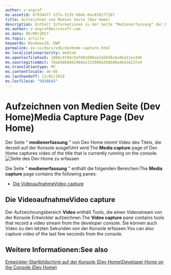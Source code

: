 ```yaml
---
author: v-angraf
ms.assetid: 67934477-337a-5235-b0de-8ac038177267
title: Aufzeichnen von Medien Seite (Dev Home)
description: Enthält Informationen zu der Seite "Medienerfassung" der Dev Home-app für Xbox One.
ms.author: v-angraf@microsoft.com
ms.date: 08/09/2017
ms.topic: article
keywords: Windows10, UWP
permalink: en-us/docs/xdk/devhome-capture.html
ms.localizationpriority: medium
ms.openlocfilehash: 1866c4f94c5ef681080ae2a5658c6edba11ec44b
ms.sourcegitcommit: 70ab58b88d248de2332096b20dbd6a4643d137a4
ms.translationtype: MT
ms.contentlocale: de-DE
ms.lasthandoff: 11/02/2018
ms.locfileid: "5938643"
---
```

# <a name="media-capture-page-dev-home"></a><span data-ttu-id="9887d-104">Aufzeichnen von Medien Seite (Dev Home)</span><span class="sxs-lookup"><span data-stu-id="9887d-104">Media Capture Page (Dev Home)</span></span>
   
  
<span data-ttu-id="9887d-105">Der Seite " **medienerfassung** " von Dev Home nimmt Video des Titels, die derzeit auf der Konsole ausgeführt wird.</span><span class="sxs-lookup"><span data-stu-id="9887d-105">The **Media capture** page of Dev Home captures video of the title that is currently running on the console.</span></span>   
 ![Seite des Dev Home zu erfassen](images/devhome_capture.png)   
  
<span data-ttu-id="9887d-107">Die Seite " **medienerfassung** " enthält die folgenden Bereichen:</span><span class="sxs-lookup"><span data-stu-id="9887d-107">The **Media capture** page contains the following panes:</span></span>   
 
   *  [<span data-ttu-id="9887d-108">Die Videoaufnahme</span><span class="sxs-lookup"><span data-stu-id="9887d-108">Video capture</span></span>](#ID4EHB)  

 
<a id="ID4EHB"></a>

   

## <a name="video-capture"></a><span data-ttu-id="9887d-109">Die Videoaufnahme</span><span class="sxs-lookup"><span data-stu-id="9887d-109">Video capture</span></span>  
   
  
<span data-ttu-id="9887d-110">Der Aufzeichnungsbereich **Video** enthält Tools, die einen Videostream von der Konsole Entwickler aufzeichnen.</span><span class="sxs-lookup"><span data-stu-id="9887d-110">The **Video capture** pane contains tools that record a video stream from the developer console.</span></span> <span data-ttu-id="9887d-111">Sie können auch Video zu den letzten Sekunden von der Konsole erfassen.</span><span class="sxs-lookup"><span data-stu-id="9887d-111">You can also capture video of the last few seconds from the console.</span></span>   
  
<a id="ID4ERB"></a>

   

## <a name="see-also"></a><span data-ttu-id="9887d-112">Weitere Informationen:</span><span class="sxs-lookup"><span data-stu-id="9887d-112">See also</span></span>  
 [<span data-ttu-id="9887d-113">Entwickler-Startbildschirm auf der Konsole (Dev Home)</span><span class="sxs-lookup"><span data-stu-id="9887d-113">Developer Home on the Console (Dev Home)</span></span>](dev-home.md)

  